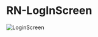 # RN-LogInScreen
![LoginScreen](https://user-images.githubusercontent.com/117623444/215041993-cfbc5e43-64a3-4b5b-a726-9dbc371af0f9.jpg)
